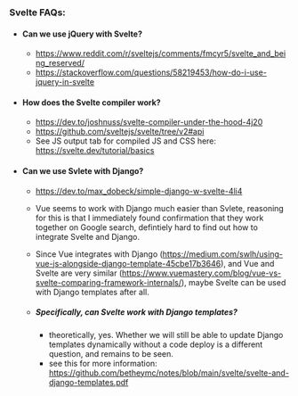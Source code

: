 ### Svelte FAQs:

- #### Can we use jQuery with Svelte?
  - https://www.reddit.com/r/sveltejs/comments/fmcyr5/svelte_and_being_reserved/
  - https://stackoverflow.com/questions/58219453/how-do-i-use-jquery-in-svelte

- #### How does the Svelte compiler work?
  - https://dev.to/joshnuss/svelte-compiler-under-the-hood-4j20
  - https://github.com/sveltejs/svelte/tree/v2#api
  - See JS output tab for compiled JS and CSS here: https://svelte.dev/tutorial/basics

- #### Can we use Svlete with Django?
  - https://dev.to/max_dobeck/simple-django-w-svelte-4li4
  - Vue seems to work with Django much easier than Svlete, reasoning for this is that I immediately found confirmation that they work together on Google search, defintiely hard to find out how to integrate Svelte and Django.
  - Since Vue integrates with Django (https://medium.com/swlh/using-vue-js-alongside-django-template-45cbe17b3646), and Vue and Svelte are very similar (https://www.vuemastery.com/blog/vue-vs-svelte-comparing-framework-internals/), maybe Svelte can be used with Django templates after all.

  - ##### Specifically, can Svelte work with Django templates?
      - theoretically, yes. Whether we will still be able to update Django templates dynamically without a code deploy is a different question, and remains to be seen. 
      -  see this for more information: https://github.com/betheymc/notes/blob/main/svelte/svelte-and-django-templates.pdf
